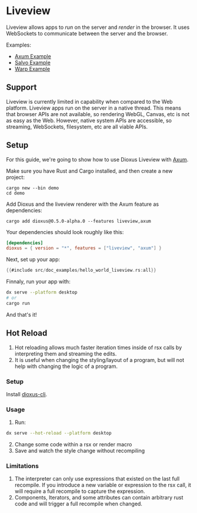 # Liveview

Liveview allows apps to *run* on the server and *render* in the browser. It uses WebSockets to communicate between the server and the browser.

Examples:
- [Axum Example](https://github.com/DioxusLabs/dioxus/tree/master/packages/liveview/examples/axum.rs)
- [Salvo Example](https://github.com/DioxusLabs/dioxus/tree/master/packages/liveview/examples/salvo.rs)
- [Warp Example](https://github.com/DioxusLabs/dioxus/tree/master/packages/liveview/examples/warp.rs)


## Support

Liveview is currently limited in capability when compared to the Web platform. Liveview apps run on the server in a native thread. This means that browser APIs are not available, so rendering WebGL, Canvas, etc is not as easy as the Web. However, native system APIs are accessible, so streaming, WebSockets, filesystem, etc are all viable APIs.


## Setup

For this guide, we're going to show how to use Dioxus Liveview with [Axum](https://docs.rs/axum/latest/axum/).

Make sure you have Rust and Cargo installed, and then create a new project:

```shell
cargo new --bin demo
cd demo
```

Add Dioxus and the liveview renderer with the Axum feature as dependencies:

```shell
cargo add dioxus@0.5.0-alpha.0 --features liveview,axum
```

Your dependencies should look roughly like this:

```toml
[dependencies]
dioxus = { version = "*", features = ["liveview", "axum"] }
```

Next, set up your app:

```rust
{{#include src/doc_examples/hello_world_liveview.rs:all}}
```

Finnaly, run your app with:

```sh
dx serve --platform desktop
# or
cargo run
```

And that's it!


## Hot Reload

1. Hot reloading allows much faster iteration times inside of rsx calls by interpreting them and streaming the edits.
2. It is useful when changing the styling/layout of a program, but will not help with changing the logic of a program.

### Setup

Install [dioxus-cli](https://github.com/DioxusLabs/dioxus/tree/master/packages/cli).

### Usage

1. Run:

```bash
dx serve --hot-reload --platform desktop
```

2. Change some code within a rsx or render macro
3. Save and watch the style change without recompiling

### Limitations

1. The interpreter can only use expressions that existed on the last full recompile. If you introduce a new variable or expression to the rsx call, it will require a full recompile to capture the expression.
2. Components, Iterators, and some attributes can contain arbitrary rust code and will trigger a full recompile when changed.
